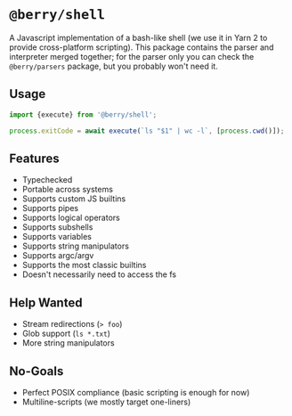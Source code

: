 # `@berry/shell`

A Javascript implementation of a bash-like shell (we use it in Yarn 2 to provide cross-platform scripting). This package contains the parser and interpreter merged together; for the parser only you can check the `@berry/parsers` package, but you probably won't need it.

## Usage

```ts
import {execute} from '@berry/shell';

process.exitCode = await execute(`ls "$1" | wc -l`, [process.cwd()]);
```

## Features

- Typechecked
- Portable across systems
- Supports custom JS builtins
- Supports pipes
- Supports logical operators
- Supports subshells
- Supports variables
- Supports string manipulators
- Supports argc/argv
- Supports the most classic builtins
- Doesn't necessarily need to access the fs

## Help Wanted

- Stream redirections (`> foo`)
- Glob support (`ls *.txt`)
- More string manipulators

## No-Goals

- Perfect POSIX compliance (basic scripting is enough for now)
- Multiline-scripts (we mostly target one-liners)
